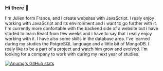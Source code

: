 ### Hi there 👋

I'm Julien form France, and i create websites with JavaScript. I realy enjoy working with JavaScript and its environment and i want to go further with it. I'm currently more confortable with the backend side of a website but i have started to learn React from few weeks and i have to say that i really enjoy working with it. I have also some skills in the database area. I've learned during my studies the PotgreSQL language and a little bit of MongoDB. 
I realy like to be a part of a project and watch him grow and evolved. I'm looking for a company to work with during my next year of studies.



[![Anurag's GitHub stats](https://github-readme-stats.vercel.app/api?username=Julien-Oclock)](https://github.com/anuraghazra/github-readme-stats)
